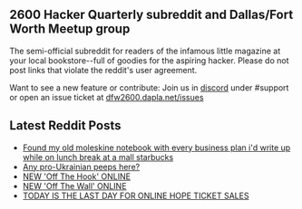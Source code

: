 ## 2600 Hacker Quarterly subreddit and Dallas/Fort Worth Meetup group
The semi-official subreddit for readers of the infamous little magazine at your local bookstore--full of goodies for the aspiring hacker. Please do not post links that violate the reddit's user agreement.

Want to see a new feature or contribute: 
Join us in [discord](https://dfw2600.dapla.net/chat) under #support or open an issue ticket at [dfw2600.dapla.net/issues](https://dfw2600.dapla.net/issues)

## Latest Reddit Posts
<!-- BLOG-POST-LIST:START -->
- [Found my old moleskine notebook with every business plan i'd write up while on lunch break at a mall starbucks](https://www.reddit.com/r/2600/comments/1edxq8d/found_my_old_moleskine_notebook_with_every/)
- [Any pro-Ukrainian peeps here?](https://www.reddit.com/r/2600/comments/1edk0vw/any_proukrainian_peeps_here/)
- [NEW 'Off The Hook' ONLINE](https://2600.com/hook/24-07-2024)
- [NEW 'Off The Wall' ONLINE](https://2600.com/wall/23-07-2024)
- [TODAY IS THE LAST DAY FOR ONLINE HOPE TICKET SALES](https://2600.com/content/today-last-day-online-hope-ticket-sales)
<!-- BLOG-POST-LIST:END -->
